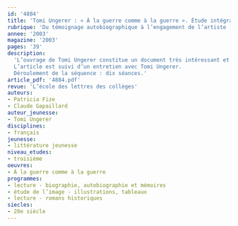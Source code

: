 ```yaml
---
id: '4884'
title: 'Tomi Ungerer : « À la guerre comme à la guerre ». Étude intégrale (séquence)'
rubrique: 'Du témoignage autobiographique à l’engagement de l’artiste [3e] '
annee: '2003'
magazine: '2003'
pages: '39'
description: 
  'L’ouvrage de Tomi Ungerer constitue un document très intéressant et utile à proposer aux élèves de troisième parce qu’il se trouve à la croisée de points importants à aborder dans cette classe : son contexte historique évidemment et l’histoire de la Seconde Guerre mondiale, la dimension autobiographique de ce livre, l’engagement de son auteur qui affiche sa volonté de lutter pour « la défense des droits des enfants », contre l’intolérance et les préjugés… L’importance de l’image permet aussi de s’interroger sur le rôle de l’illustration dans les œuvres. Enfin et surtout, c’est aussi la voix d’un enfant, puis celle d’un jeune adolescent de leur âge que l’on fera entendre aux élèves, qui trouveront là matière à réflexion sur leur vie, leurs propres choix et sur l’engagement de l’écrivain, témoin et acteur de cette histoire.
  L’article est suivi d’un entretien avec Tomi Ungerer.
  Déroulement de la séquence : dix séances.'
article_pdf: '4884.pdf'
revue: 'L’école des lettres des collèges'
auteurs:
- Patricia Fize
- Claude Gapaillard
auteur_jeunesse:
- Tomi Ungerer
disciplines:
- français
jeunesse:
- littérature jeunesse
niveau_etudes:
- troisième
oeuvres:
- À la guerre comme à la guerre
programmes:
- lecture - biographie, autobiographie et mémoires
- étude de l’image - illustrations, tableaux
- lecture - romans historiques
siecles:
- 20e siècle
---
```

